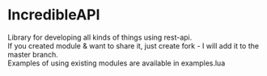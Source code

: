 # IncredibleAPI

Library for developing all kinds of things using rest-api.  
If you created module & want to share it, just create fork - I will add it to the master branch.  
Examples of using existing modules are available in examples.lua
